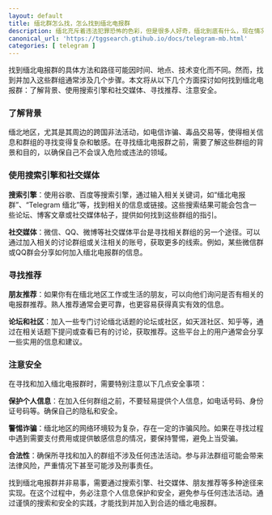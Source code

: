 ```yaml
---
layout: default
title: 缅北群怎么找，怎么找到缅北电报群
description: 缅北充斥着违法犯罪恐怖的色彩，但是很多人好奇，缅北到底有什么，现在情况是怎么样的，那么应该去哪里获取真实的情况呢？现在电报是有非常多的缅甸交流群的，在电报群可能能找到一些缅甸当地的人，可以和他们交流了解一些真实情况，那么应该如何进入呢？
canonical_url: 'https://tggsearch.gtihub.io/docs/telegram-mb.html'
categories: [ telegram ]
---
```

找到缅北电报群的具体方法和路径可能因时间、地点、技术变化而不同。然而，找到并加入这些群组通常涉及几个步骤。本文将从以下几个方面探讨如何找到缅北电报群：了解背景、使用搜索引擎和社交媒体、寻找推荐、注意安全。

### 了解背景
缅北地区，尤其是其周边的跨国非法活动，如电信诈骗、毒品交易等，使得相关信息和群组的寻找变得复杂和敏感。在寻找缅北电报群之前，需要了解这些群组的背景和目的，以确保自己不会误入危险或违法的领域。

### 使用搜索引擎和社交媒体
**搜索引擎**：使用谷歌、百度等搜索引擎，通过输入相关关键词，如“缅北电报群”、“Telegram 缅北”等，找到相关的信息或链接。这些搜索结果可能会包含一些论坛、博客文章或社交媒体帖子，提供如何找到这些群组的指引。

**社交媒体**：微信、QQ、微博等社交媒体平台是寻找相关群组的另一个途径。可以通过加入相关的讨论群组或关注相关的账号，获取更多的线索。例如，某些微信群或QQ群会分享如何加入缅北电报群的信息。

### 寻找推荐
**朋友推荐**：如果你有在缅北地区工作或生活的朋友，可以向他们询问是否有相关的电报群推荐。熟人推荐通常会更可靠，也更容易获得真实有效的信息。

**论坛和社区**：加入一些专门讨论缅北话题的论坛或社区，如天涯社区、知乎等，通过在相关话题下提问或查看已有的讨论，获取推荐。这些平台上的用户通常会分享一些实用的信息和建议。

### 注意安全
在寻找和加入缅北电报群时，需要特别注意以下几点安全事项：

**保护个人信息**：在加入任何群组之前，不要轻易提供个人信息，如电话号码、身份证号码等。确保自己的隐私和安全。

**警惕诈骗**：缅北地区的网络环境较为复杂，存在一定的诈骗风险。如果在寻找过程中遇到需要支付费用或提供敏感信息的情况，要保持警惕，避免上当受骗。

**合法性**：确保所寻找和加入的群组不涉及任何违法活动。参与非法群组可能会带来法律风险，严重情况下甚至可能涉及刑事责任。

找到缅北电报群并非易事，需要通过搜索引擎、社交媒体、朋友推荐等多种途径来实现。在这个过程中，务必注意个人信息保护和安全，避免参与任何违法活动。通过谨慎的搜索和安全的实践，才能找到并加入到合适的缅北电报群。